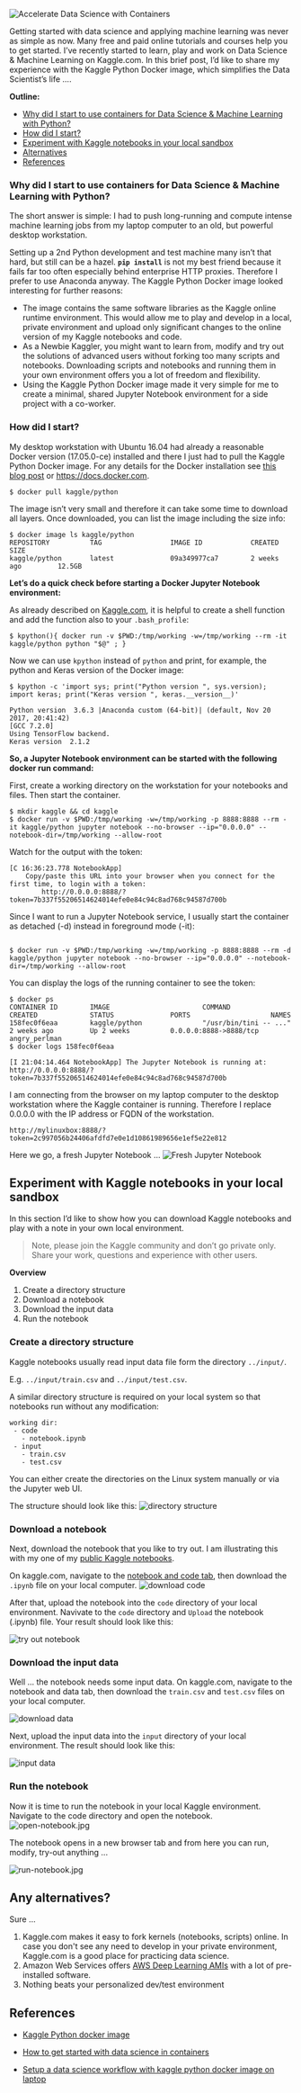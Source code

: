 ![Accelerate Data Science with Containers](/images/header1.jpg)

Getting started with data science and applying machine learning was never as simple as now. Many free and paid online tutorials and courses help you to get started. I’ve recently started to learn, play and work on Data Science & Machine Learning on Kaggle.com. In this brief post, I’d like to share my experience with the Kaggle Python Docker image, which simplifies the Data Scientist’s life ….

**Outline:**
* [Why did I start to use containers for Data Science & Machine Learning with Python?](#why-did-i-start-to-use-containers-for-data-science--machine-learning-with-python)
* [How did I start?](#how-did-i-start)
* [Experiment with Kaggle notebooks in your local sandbox](#experiment-with-kaggle-notebooks-in-your-local-sandbox)
* [Alternatives](#any-alternatives)
* [References](#references)

### Why did I start to use containers for Data Science & Machine Learning with Python?

The short answer is simple: I had to push long-running and compute intense machine learning jobs from my laptop computer to an old, but powerful desktop workstation. 

Setting up a 2nd Python development and test machine many isn’t that hard, but still can be a hazel. **`pip install`** is not my best friend because it fails far too often especially behind enterprise HTTP proxies. Therefore I prefer to use Anaconda anyway. The Kaggle Python Docker image looked interesting for further reasons:

* The image contains the same software libraries as the Kaggle online runtime environment. This would allow me to play and develop in a local, private environment and upload only significant changes to the online version of my Kaggle notebooks and code.
* As a Newbie Kaggler, you might want to learn from, modify and try out the solutions of advanced users without forking too many scripts and notebooks. Downloading scripts and notebooks and running them in your own environment offers you a lot of freedom and flexibility.
* Using the Kaggle Python Docker image made it very simple for me to create a minimal, shared Jupyter Notebook environment for a side project with a co-worker.

### How did I start?
My desktop workstation with Ubuntu 16.04 had already a reasonable Docker version (17.05.0-ce) installed and there I just had to pull the Kaggle Python Docker image. For any details for the Docker installation see [this blog post](http://blog.kaggle.com/2016/02/05/how-to-get-started-with-data-science-in-containers/) or https://docs.docker.com.

```
$ docker pull kaggle/python  
```

The image isn’t very small and therefore it can take some time to download all layers. Once downloaded, you can list the image including the size info: 
```
$ docker image ls kaggle/python
REPOSITORY          TAG                 IMAGE ID            CREATED             SIZE
kaggle/python       latest              09a349977ca7        2 weeks ago         12.5GB
```

**Let’s do a quick check before starting a Docker Jupyter Notebook environment:**

As already described on [Kaggle.com](http://blog.kaggle.com/2016/02/05/how-to-get-started-with-data-science-in-containers/), it is helpful to create a shell function and add the function also to your `.bash_profile`:

`$ kpython(){ docker run -v $PWD:/tmp/working -w=/tmp/working --rm -it kaggle/python python "$@" ; }`
 
Now we can use `kpython` instead of `python` and print, for example, the python and Keras version of the Docker image:
```
$ kpython -c 'import sys; print("Python version ", sys.version); import keras; print("Keras version ", keras.__version__)'

Python version  3.6.3 |Anaconda custom (64-bit)| (default, Nov 20 2017, 20:41:42)
[GCC 7.2.0]
Using TensorFlow backend.
Keras version  2.1.2
```

**So, a Jupyter Notebook environment can be started with the following docker run command:**

First, create a working directory on the workstation for your notebooks and files. Then start the container.
```
$ mkdir kaggle && cd kaggle
$ docker run -v $PWD:/tmp/working -w=/tmp/working -p 8888:8888 --rm -it kaggle/python jupyter notebook --no-browser --ip="0.0.0.0" --notebook-dir=/tmp/working --allow-root
```
Watch for the output with the token:
```
[C 16:36:23.778 NotebookApp]
    Copy/paste this URL into your browser when you connect for the first time, to login with a token:
        http://0.0.0.0:8888/?token=7b337f55206514624014efe0e84c94c8ad768c94587d700b
```

Since I want to run a Jupyter Notebook service, I usually start the container as detached (-d) instead in foreground mode (-it):
```

$ docker run -v $PWD:/tmp/working -w=/tmp/working -p 8888:8888 --rm -d kaggle/python jupyter notebook --no-browser --ip="0.0.0.0" --notebook-dir=/tmp/working --allow-root
```

You can display the logs of the running container to see the token:
```
$ docker ps
CONTAINER ID        IMAGE                       COMMAND                  CREATED             STATUS              PORTS                    NAMES
158fec0f6eaa        kaggle/python               "/usr/bin/tini -- ..."   2 weeks ago         Up 2 weeks          0.0.0.0:8888->8888/tcp   angry_perlman
$ docker logs 158fec0f6eaa

[I 21:04:14.464 NotebookApp] The Jupyter Notebook is running at: http://0.0.0.0:8888/?token=7b337f55206514624014efe0e84c94c8ad768c94587d700b
```
I am connecting from the browser on my laptop computer to the desktop workstation where the Kaggle container is running. Therefore I replace 0.0.0.0 with the IP address or FQDN of the workstation.
```
http://mylinuxbox:8888/?token=2c997056b24406afdfd7e0e1d10861989656e1ef5e22e812
```

Here we go, a fresh Jupyter Notebook ...
![Fresh Jupyter Notebook](/images/empty-notebook.jpg)


## Experiment with Kaggle notebooks in your local sandbox

In this section I’d like to show how you can download Kaggle notebooks and play with a note in your own local environment. 

> Note, please join the Kaggle community and don’t go private only. 
> Share your work, questions and experience with other users.

**Overview**
1. Create a directory structure
1. Download a notebook
1. Download the input data
1. Run the notebook


### Create a directory structure

Kaggle notebooks usually read input data file form the directory `../input/`. 

E.g. `../input/train.csv` and `../input/test.csv`.

A similar directory structure is required on your local system so that notebooks run without any modification:

```
working dir:
 - code
   - notebook.ipynb
 - input
   - train.csv
   - test.csv
```

You can either create the directories on the Linux system manually or via the Jupyter web UI. 

The structure should look like this:
![directory structure](/images/dirs-notebook.jpg)


### Download a notebook
Next, download the notebook that you like to try out. I am illustrating this with my one of my [public Kaggle notebooks](https://www.kaggle.com/stefanbergstein).

On kaggle.com, navigate to the [notebook and code tab](https://www.kaggle.com/stefanbergstein/keras-deep-learning-on-titanic-data), then download the `.ipynb` file on your local computer.
![download code](/images/download-code-notebook.jpg)

After that, upload the notebook into the `code` directory of your local environment. Navivate to the `code` directory and `Upload` the notebook (.ipynb) file. Your result should look like this:

![try out notebook](/images/try-out-notebook.jpg)


### Download the input data

Well ... the notebook needs some input data. On kaggle.com, navigate to the notebook and data tab, then download the `train.csv` and `test.csv` files on your local computer.

![download data](/images/download-data-notebook.jpg)

Next, upload the input data into the `input` directory of your local environment. The result should look like this:

![input data](/images/input-data.jpg)

### Run the notebook
Now it is time to run the notebook in your local Kaggle environment. Navigate to the code directory and open the notebook.
![open-notebook.jpg](/images/open-notebook.jpg)

The notebook opens in a new browser tab and from here you can run, modify, try-out anything ...

![run-notebook.jpg](/images/run-notebook.jpg)

## Any alternatives? 

Sure …

1. Kaggle.com makes it easy to fork kernels (notebooks, scripts) online. In case you don't see any need to develop in your private environment,  Kaggle.com is a good place for practicing data science.
1. Amazon Web Services offers [AWS Deep Learning AMIs](https://aws.amazon.com/de/machine-learning/amis/) with a lot of pre-installed software. 
1. Nothing beats your personalized dev/test environment

## References
* [Kaggle Python docker image](https://github.com/Kaggle/docker-python)

* [How to get started with data science in containers](http://blog.kaggle.com/2016/02/05/how-to-get-started-with-data-science-in-containers/)

* [Setup a data science workflow with kaggle python docker image on laptop](http://mathalope.co.uk/2017/08/02/how-to-setup-a-data-science-workflow-with-kaggle-python-docker-image-on-laptop/)

